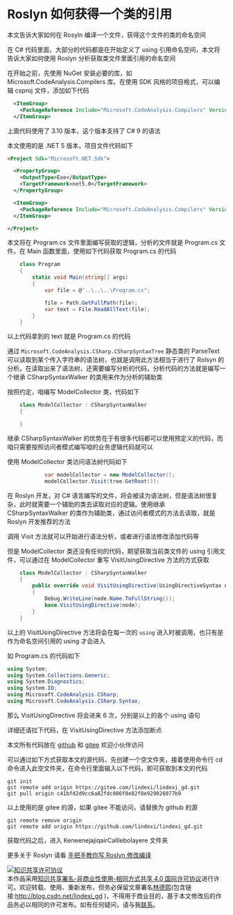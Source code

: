 
# Roslyn 如何获得一个类的引用

本文告诉大家如何在 Rosyln 编译一个文件，获得这个文件的类的命名空间

<!--more-->


<!-- CreateTime:2018/7/18 11:31:41 -->

<!-- csdn -->
<!-- 标签：Roslyn,MSBuild,编译器 -->
<!-- 发布 -->

在 C# 代码里面，大部分的代码都是在开始定义了 using 引用命名空间，本文将告诉大家如何使用 Roslyn 分析获取类文件里面引用的命名空间

在开始之前，先使用 NuGet 安装必要的库，如 Microsoft.CodeAnalysis.Compilers 库。在使用 SDK 风格的项目格式，可以编辑 csproj 文件，添加如下代码

```xml
  <ItemGroup>
    <PackageReference Include="Microsoft.CodeAnalysis.Compilers" Version="3.10.0" />
  </ItemGroup>
```

上面代码使用了 3.10 版本，这个版本支持了 C# 9 的语法

本文使用的是 .NET 5 版本，项目文件代码如下

```xml
<Project Sdk="Microsoft.NET.Sdk">

  <PropertyGroup>
    <OutputType>Exe</OutputType>
    <TargetFramework>net5.0</TargetFramework>
  </PropertyGroup>

  <ItemGroup>
    <PackageReference Include="Microsoft.CodeAnalysis.Compilers" Version="3.10.0" />
  </ItemGroup>

</Project>
```

本文将在 Program.cs 文件里面编写获取的逻辑，分析的文件就是 Program.cs 文件。在 Main 函数里面，使用如下代码获取 Program.cs 的代码

```csharp
    class Program
    {
        static void Main(string[] args)
        {
            var file = @"..\..\..\Program.cs";

            file = Path.GetFullPath(file);
            var text = File.ReadAllText(file);
        }
    }
```

以上代码拿到的 text 就是 Program.cs 的代码

通过 `Microsoft.CodeAnalysis.CSharp.CSharpSyntaxTree` 静态类的 ParseText 可以读取到某个传入字符串的语法树，也就是调用此方法相当于进行了 Rolsyn 的分析。在读取出来了语法树，还需要编写分析的代码，分析代码的方法就是编写一个继承 CSharpSyntaxWalker 的类用来作为分析的辅助类

按照约定，咱编写 ModelCollector 类，代码如下

```csharp
    class ModelCollector : CSharpSyntaxWalker
    {

    }
```

继承 CSharpSyntaxWalker 的优势在于有很多代码都可以使用预定义的代码，而咱只需要按照访问者模式编写咱的业务逻辑代码就可以

使用 ModelCollector 类访问语法树代码如下

```csharp
            var modelCollector = new ModelCollector();
            modelCollector.Visit(tree.GetRoot());
```

在 Roslyn 开发，对 C# 语言编写的文件，将会被读为语法树，但是语法树很复杂，此时就需要一个辅助的类去读取对应的逻辑。使用继承 CSharpSyntaxWalker 的类作为辅助类，通过访问者模式的方法去读取，就是 Roslyn 开发推荐的方法

调用 Visit 方法就可以开始进行语法分析，或者进行语法修改添加代码等

但是 ModelCollector 类还没有任何的代码，期望获取当前类文件的 using 引用文件，可以通过在 ModelCollector 重写 VisitUsingDirective 方法的方式获取

```csharp
    class ModelCollector : CSharpSyntaxWalker
    {
        public override void VisitUsingDirective(UsingDirectiveSyntax node)
        {
            Debug.WriteLine(node.Name.ToFullString());
            base.VisitUsingDirective(node);
        }
    }
```

以上的 VisitUsingDirective 方法将会在每一次的 `using` 进入时被调用，也只有是作为命名空间引用的 using 才会进入

如 Program.cs 的代码如下

```csharp
using System;
using System.Collections.Generic;
using System.Diagnostics;
using System.IO;
using Microsoft.CodeAnalysis.CSharp;
using Microsoft.CodeAnalysis.CSharp.Syntax;
```

那么 VisitUsingDirective 将会进来 6 次，分别是以上的各个 using 语句

详细还请拉下代码，在 VisitUsingDirective 方法添加断点

本文所有代码放在 [github](https://github.com/lindexi/lindexi_gd/tree/c41bfd2d9cc6a82fdc806f8e82f8e929026077b9/KeneenejajiqairCalllebolayere) 和 [gitee](https://gitee.com/lindexi/lindexi_gd/tree/c41bfd2d9cc6a82fdc806f8e82f8e929026077b9/KeneenejajiqairCalllebolayere) 欢迎小伙伴访问

可以通过如下方式获取本文的源代码，先创建一个空文件夹，接着使用命令行 cd 命令进入此空文件夹，在命令行里面输入以下代码，即可获取到本文的代码

```
git init
git remote add origin https://gitee.com/lindexi/lindexi_gd.git
git pull origin c41bfd2d9cc6a82fdc806f8e82f8e929026077b9
```

以上使用的是 gitee 的源，如果 gitee 不能访问，请替换为 github 的源

```
git remote remove origin
git remote add origin https://github.com/lindexi/lindexi_gd.git
```

获取代码之后，进入 KeneenejajiqairCalllebolayere 文件夹

更多关于 Roslyn 请看 [手把手教你写 Roslyn 修改编译](https://blog.lindexi.com/post/roslyn.html ) 





<a rel="license" href="http://creativecommons.org/licenses/by-nc-sa/4.0/"><img alt="知识共享许可协议" style="border-width:0" src="https://licensebuttons.net/l/by-nc-sa/4.0/88x31.png" /></a><br />本作品采用<a rel="license" href="http://creativecommons.org/licenses/by-nc-sa/4.0/">知识共享署名-非商业性使用-相同方式共享 4.0 国际许可协议</a>进行许可。欢迎转载、使用、重新发布，但务必保留文章署名[林德熙](http://blog.csdn.net/lindexi_gd)(包含链接:http://blog.csdn.net/lindexi_gd )，不得用于商业目的，基于本文修改后的作品务必以相同的许可发布。如有任何疑问，请与我[联系](mailto:lindexi_gd@163.com)。